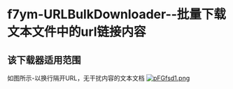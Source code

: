 # f7ym-URLBulkDownloader--批量下载文本文件中的url链接内容
## 该下载器适用范围
如图所示-以换行隔开URL，无干扰内容的文本文档
[![pFGfsd1.png](https://s11.ax1x.com/2024/02/16/pFGfsd1.png)](https://imgse.com/i/pFGfsd1)
